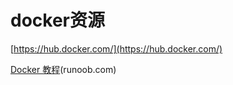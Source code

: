 # docker资源

[https://hub.docker.com/](https://hub.docker.com/)

[Docker 教程](http://www.runoob.com/docker/docker-tutorial.html)\(runoob.com\)



